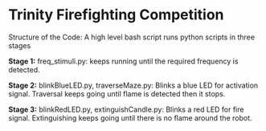 # Trinity Firefighting Competition

Structure of the Code:
A high level bash script runs python scripts in three stages

**Stage 1:** freq_stimuli.py: keeps running until the required frequency is detected.


**Stage 2:** blinkBlueLED.py, traverseMaze.py: Blinks a blue LED for activation signal. Traversal keeps going until flame is detected then it stops.


**Stage 3:** blinkRedLED.py, extinguishCandle.py: Blinks a red LED for fire signal. Extinguishing keeps going until there is no flame around the robot.

